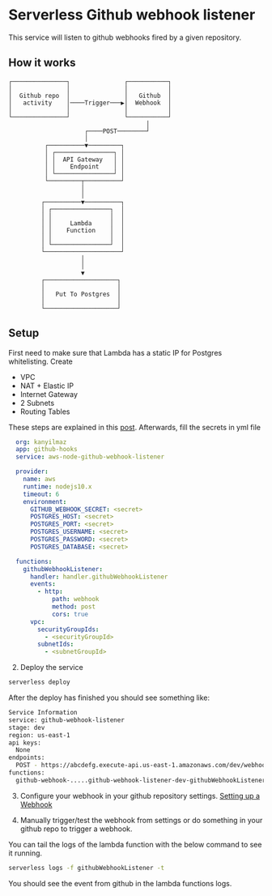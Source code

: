 <!--
title: 'AWS Serverless Github Webhook Listener example in NodeJS'
description: 'This service will listen to github webhooks fired by a given repository.'
layout: Doc
framework: v1
platform: AWS
language: nodeJS
authorLink: 'https://github.com/adambrgmn'
authorName: 'Adam Bergman'
authorAvatar: 'https://avatars1.githubusercontent.com/u/13746650?v=4&s=140'
-->
# Serverless Github webhook listener

This service will listen to github webhooks fired by a given repository.

## How it works

```
┌───────────────┐               ┌───────────┐
│               │               │           │
│  Github repo  │               │   Github  │
│   activity    │────Trigger───▶│  Webhook  │
│               │               │           │
└───────────────┘               └───────────┘
                                      │
                     ┌────POST────────┘
                     │
          ┌──────────▼─────────┐
          │ ┌────────────────┐ │
          │ │  API Gateway   │ │
          │ │    Endpoint    │ │
          │ └────────────────┘ │
          └─────────┬──────────┘
                    │
                    │
         ┌──────────▼──────────┐
         │ ┌────────────────┐  │
         │ │                │  │
         │ │     Lambda     │  │
         │ │    Function    │  │
         │ │                │  │
         │ └────────────────┘  │
         └─────────────────────┘
                    │
                    │
                    ▼
         ┌────────────────────┐
         │                    │
         │   Put To Postgres  │
         │                    │
         └────────────────────┘
```

## Setup

First need to make sure that Lambda has a static IP for Postgres whitelisting. Create

- VPC
- NAT + Elastic IP
- Internet Gateway
- 2 Subnets
- Routing Tables

These steps are explained in this [post](https://medium.com/@balkaran.brar/aws-lambda-with-static-ip-address-c82e3043c2ed). Afterwards, fill the secrets in yml file


```yml
  org: kanyilmaz
  app: github-hooks
  service: aws-node-github-webhook-listener

  provider:
    name: aws
    runtime: nodejs10.x
    timeout: 6
    environment:
      GITHUB_WEBHOOK_SECRET: <secret>
      POSTGRES_HOST: <secret>
      POSTGRES_PORT: <secret>
      POSTGRES_USERNAME: <secret>
      POSTGRES_PASSWORD: <secret>
      POSTGRES_DATABASE: <secret>

  functions:
    githubWebhookListener:
      handler: handler.githubWebhookListener
      events:
        - http:
            path: webhook
            method: post
            cors: true
      vpc:
        securityGroupIds:
          - <securityGroupId>
        subnetIds:
          - <subnetGroupId>
  ```

2. Deploy the service

  ```bash
  serverless deploy
  ```

  After the deploy has finished you should see something like:
  ```bash
  Service Information
  service: github-webhook-listener
  stage: dev
  region: us-east-1
  api keys:
    None
  endpoints:
    POST - https://abcdefg.execute-api.us-east-1.amazonaws.com/dev/webhook
  functions:
    github-webhook-.....github-webhook-listener-dev-githubWebhookListener
  ```

3. Configure your webhook in your github repository settings. [Setting up a Webhook](https://developer.github.com/webhooks/creating/#setting-up-a-webhook)

4. Manually trigger/test the webhook from settings or do something in your github repo to trigger a webhook.

  You can tail the logs of the lambda function with the below command to see it running.
  ```bash
  serverless logs -f githubWebhookListener -t
  ```

  You should see the event from github in the lambda functions logs.

